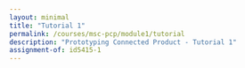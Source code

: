```yaml
---
layout: minimal
title: "Tutorial 1"
permalink: /courses/msc-pcp/module1/tutorial
description: "Prototyping Connected Product - Tutorial 1"
assignment-of: id5415-1
---
```


